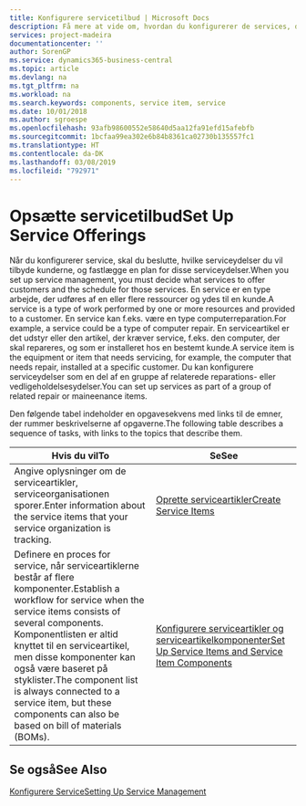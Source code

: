 ```yaml
---
title: Konfigurere servicetilbud | Microsoft Docs
description: Få mere at vide om, hvordan du konfigurerer de services, du tilbyder kunderne.
services: project-madeira
documentationcenter: ''
author: SorenGP
ms.service: dynamics365-business-central
ms.topic: article
ms.devlang: na
ms.tgt_pltfrm: na
ms.workload: na
ms.search.keywords: components, service item, service
ms.date: 10/01/2018
ms.author: sgroespe
ms.openlocfilehash: 93afb98600552e58640d5aa12fa91efd15afebfb
ms.sourcegitcommit: 1bcfaa99ea302e6b84b8361ca02730b135557fc1
ms.translationtype: HT
ms.contentlocale: da-DK
ms.lasthandoff: 03/08/2019
ms.locfileid: "792971"
---
```

# <a name="set-up-service-offerings"></a><span data-ttu-id="979c7-103">Opsætte servicetilbud</span><span class="sxs-lookup"><span data-stu-id="979c7-103">Set Up Service Offerings</span></span>
<span data-ttu-id="979c7-104">Når du konfigurerer service, skal du beslutte, hvilke serviceydelser du vil tilbyde kunderne, og fastlægge en plan for disse serviceydelser.</span><span class="sxs-lookup"><span data-stu-id="979c7-104">When you set up service management, you must decide what services to offer customers and the schedule for those services.</span></span> <span data-ttu-id="979c7-105">En service er en type arbejde, der udføres af en eller flere ressourcer og ydes til en kunde.</span><span class="sxs-lookup"><span data-stu-id="979c7-105">A service is a type of work performed by one or more resources and provided to a customer.</span></span> <span data-ttu-id="979c7-106">En service kan f.eks. være en type computerreparation.</span><span class="sxs-lookup"><span data-stu-id="979c7-106">For example, a service could be a type of computer repair.</span></span> <span data-ttu-id="979c7-107">En serviceartikel er det udstyr eller den artikel, der kræver service, f.eks. den computer, der skal repareres, og som er installeret hos en bestemt kunde.</span><span class="sxs-lookup"><span data-stu-id="979c7-107">A service item is the equipment or item that needs servicing, for example, the computer that needs repair, installed at a specific customer.</span></span> <span data-ttu-id="979c7-108">Du kan konfigurere serviceydelser som en del af en gruppe af relaterede reparations- eller vedligeholdelsesydelser.</span><span class="sxs-lookup"><span data-stu-id="979c7-108">You can set up services as part of a group of related repair or maineenance items.</span></span>  
  
<span data-ttu-id="979c7-109">Den følgende tabel indeholder en opgavesekvens med links til de emner, der rummer beskrivelserne af opgaverne.</span><span class="sxs-lookup"><span data-stu-id="979c7-109">The following table describes a sequence of tasks, with links to the topics that describe them.</span></span>  
  
|<span data-ttu-id="979c7-110">**Hvis du vil**</span><span class="sxs-lookup"><span data-stu-id="979c7-110">**To**</span></span>|<span data-ttu-id="979c7-111">**Se**</span><span class="sxs-lookup"><span data-stu-id="979c7-111">**See**</span></span>|  
|------------|-------------|  
|<span data-ttu-id="979c7-112">Angive oplysninger om de serviceartikler, serviceorganisationen sporer.</span><span class="sxs-lookup"><span data-stu-id="979c7-112">Enter information about the service items that your service organization is tracking.</span></span>|[<span data-ttu-id="979c7-113">Oprette serviceartikler</span><span class="sxs-lookup"><span data-stu-id="979c7-113">Create Service Items</span></span>](service-how-to-create-service-items.md)|  
|<span data-ttu-id="979c7-114">Definere en proces for service, når serviceartiklerne består af flere komponenter.</span><span class="sxs-lookup"><span data-stu-id="979c7-114">Establish a workflow for service when the service items consists of several components.</span></span> <span data-ttu-id="979c7-115">Komponentlisten er altid knyttet til en serviceartikel, men disse komponenter kan også være baseret på styklister.</span><span class="sxs-lookup"><span data-stu-id="979c7-115">The component list is always connected to a service item, but these components can also be based on bill of materials (BOMs).</span></span>|[<span data-ttu-id="979c7-116">Konfigurere serviceartikler og serviceartikelkomponenter</span><span class="sxs-lookup"><span data-stu-id="979c7-116">Set Up Service Items and Service Item Components</span></span>](service-how-setup-service-items.md)|  
  
## <a name="see-also"></a><span data-ttu-id="979c7-117">Se også</span><span class="sxs-lookup"><span data-stu-id="979c7-117">See Also</span></span>  
[<span data-ttu-id="979c7-118">Konfigurere Service</span><span class="sxs-lookup"><span data-stu-id="979c7-118">Setting Up Service Management</span></span>](service-setup-service.md)   